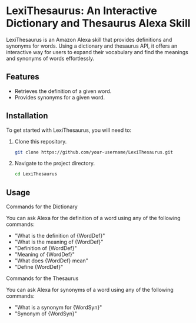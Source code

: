 # LexiThesaurus: An Interactive Dictionary and Thesaurus Alexa Skill

LexiThesaurus is an Amazon Alexa skill that provides definitions and synonyms for words. Using a dictionary and thesaurus API, it offers an interactive way for users to expand their vocabulary and find the meanings and synonyms of words effortlessly.

## Features

- Retrieves the definition of a given word.
- Provides synonyms for a given word.

## Installation

To get started with LexiThesaurus, you will need to:

1. Clone this repository.
   ```sh
   git clone https://github.com/your-username/LexiThesaurus.git

2. Navigate to the project directory.
   ```sh
   cd LexiThesaurus
   
## Usage

Commands for the Dictionary

You can ask Alexa for the definition of a word using any of the following commands:

- "What is the definition of {WordDef}"
- "What is the meaning of {WordDef}"
- "Definition of {WordDef}"
- "Meaning of {WordDef}"
- "What does {WordDef} mean"
- "Define {WordDef}"

Commands for the Thesaurus

You can ask Alexa for synonyms of a word using any of the following commands:

- "What is a synonym for {WordSyn}"
- "Synonym of {WordSyn}"
